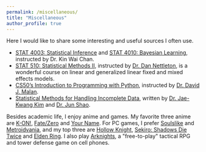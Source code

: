 ```yaml
---
permalink: /miscellaneous/
title: "Miscellaneous"
author_profile: true
---
```


Here I would like to share some interesting and useful sources I often use.

- [STAT 4003: Statistical Inference](https://sites.google.com/site/kwchankeith/teaching/s4003)
and
[STAT 4010: Bayesian Learning](https://sites.google.com/site/kwchankeith/teaching/s4010),
instructed by
Dr. Kin Wai Chan.
- [STAT 510: Statistical Methods II](https://dnett.github.io/S510/stat510.html),
instructed by
[Dr. Dan Nettleton](https://www.stat.iastate.edu/people/dan-nettleton),
is a wonderful course on linear and generalized linear fixed and mixed effects models.
- [CS50’s Introduction to Programming with Python](https://cs50.harvard.edu/python/2022/),
instructed by
[Dr. David J. Malan](https://cs.harvard.edu/malan/).
- [Statistical Methods for Handling Incomplete Data](https://www.taylorfrancis.com/books/mono/10.1201/9780429321740/statistical-methods-handling-incomplete-data-jun-shao-jae-kwang-kim),
written by
[Dr. Jae-Kwang Kim](https://www.stat.iastate.edu/people/jae-kwang-kim)
and
[Dr. Jun Shao](https://stat.wisc.edu/staff/shao-jun/).


Besides academic life,
I enjoy anime and games.
My favorite three anime are
[K-ON!](https://en.wikipedia.org/wiki/K-On!),
[Fate/Zero](https://en.wikipedia.org/wiki/Fate/Zero)
and
[Your Name](https://en.wikipedia.org/wiki/Your_Name).
For PC games,
I prefer
[Soulslike](https://en.wikipedia.org/wiki/Soulslike)
and
[Metroidvania](https://en.wikipedia.org/wiki/Metroidvania),
and my top three are
[Hollow Knight](https://en.wikipedia.org/wiki/Hollow_Knight),
[Sekiro: Shadows Die Twice](https://en.wikipedia.org/wiki/Sekiro:_Shadows_Die_Twice)
and
[Elden Ring](https://en.wikipedia.org/wiki/Elden_Ring).
I also play
[Arknights](https://en.wikipedia.org/wiki/Arknights),
a "free-to-play" tactical RPG and tower defense game on cell phones.


